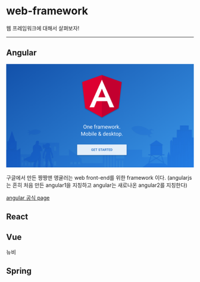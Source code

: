 # web-framework
웹 프레임워크에 대해서 살펴보자!

* * *

## Angular

![](./angular.png)

구글에서 만든 짱짱맨 앵귤러는 web front-end를 위한 framework 이다.
(angularjs는 흔히 처음 만든 angular1을 지칭하고 angular는 새로나온 angular2를 지칭한다)

[angular 공식 page](https://angular.io)


## React

## Vue
뉴비

## Spring
